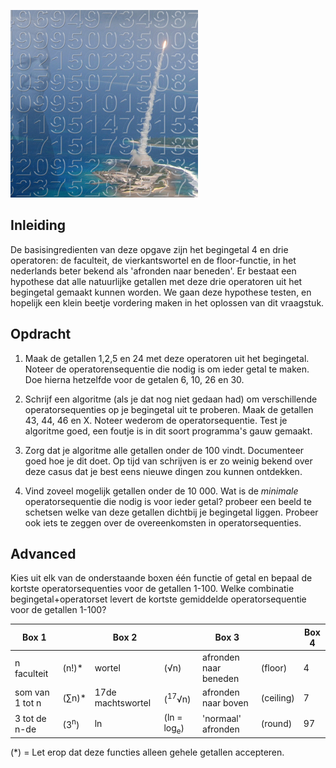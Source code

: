 ![](Numbercrunching2.jpg)

## Inleiding

De basisingredienten van deze opgave zijn het begingetal 4 en drie operatoren: de faculteit, de vierkantswortel en de floor-functie, in het nederlands beter bekend als 'afronden naar beneden'. Er bestaat een hypothese dat alle natuurlijke getallen met deze drie operatoren uit het begingetal gemaakt kunnen worden. We gaan deze hypothese testen, en hopelijk een klein beetje vordering maken in het oplossen van dit vraagstuk.

## Opdracht

1. Maak de getallen 1,2,5 en 24 met deze operatoren uit het begingetal. Noteer de operatorensequentie die nodig is om ieder getal te maken. Doe hierna hetzelfde voor de getalen 6, 10, 26 en 30.


2. Schrijf een algoritme (als je dat nog niet gedaan had) om verschillende operatorsequenties op je begingetal uit te proberen. Maak de getallen 43, 44, 46 en X. Noteer wederom de operatorsequentie. Test je algoritme goed, een foutje is in dit soort programma's gauw gemaakt.


3. Zorg dat je algoritme alle getallen onder de 100 vindt. Documenteer goed hoe je dit doet. Op tijd van schrijven is er zo weinig bekend over deze casus dat je best eens nieuwe dingen zou kunnen ontdekken.


4. Vind zoveel mogelijk getallen onder de 10 000. Wat is de *minimale* operatorsequentie die nodig is voor ieder getal? probeer een beeld te schetsen welke van deze getallen dichtbij je begingetal liggen. Probeer ook iets te zeggen over de overeenkomsten in operatorsequenties.


## Advanced

Kies uit elk van de onderstaande boxen één functie of getal en bepaal de kortste operatorsequenties voor de getallen 1-100. Welke combinatie  begingetal+operatorset levert de kortste gemiddelde operatorsequentie voor de getallen 1-100?

| Box 1 | | Box 2 | | Box 3 | | Box 4 |
| --- | --- | --- | --- | --- | --- | --- |
| n faculteit  | (n!)* | wortel | (√n) | afronden naar beneden | (floor) | 4 |
| som van 1 tot n  | (∑n)* | 17de machtswortel | (<sup>17</sup>√n) | afronden naar boven | (ceiling) | 7 |
| 3 tot de n-de  | (3<sup>n</sup>) | ln | (ln = log<sub>e</sub>) | 'normaal' afronden | (round) | 97 |

(*) = Let erop dat deze functies alleen gehele getallen accepteren.